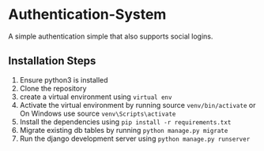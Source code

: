 # Authentication-System
A simple authentication simple that also supports social logins.

## Installation Steps
1. Ensure python3 is installed
2. Clone the repository
3. create a virtual environment using ```virtual env```
4. Activate the virtual environment by running source ```venv/bin/activate``` or On Windows use source ```venv\Scripts\activate```
5. Install the dependencies using ```pip install -r requirements.txt```
6. Migrate existing db tables by running ```python manage.py migrate```
7. Run the django development server using ```python manage.py runserver```
